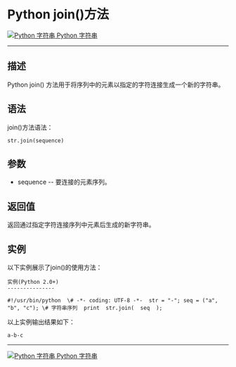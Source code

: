 Python join()方法
===============

 [![Python 字符串](../images/up.gif) Python 字符串](python-strings.html)

* * *

描述
--

Python join() 方法用于将序列中的元素以指定的字符连接生成一个新的字符串。

语法
--

join()方法语法：
```
str.join(sequence)
```
参数
--

*   sequence -- 要连接的元素序列。

返回值
---

返回通过指定字符连接序列中元素后生成的新字符串。

实例
--

以下实例展示了join()的使用方法：
```
实例(Python 2.0+)
---------------

#!/usr/bin/python  \# -*- coding: UTF-8 -*-  str = "-"; seq = ("a", "b", "c"); \# 字符串序列  print  str.join(  seq  );
```
以上实例输出结果如下：
```
a-b-c
```
* * *

 [![Python 字符串](../images/up.gif) Python 字符串](python-strings.html)
